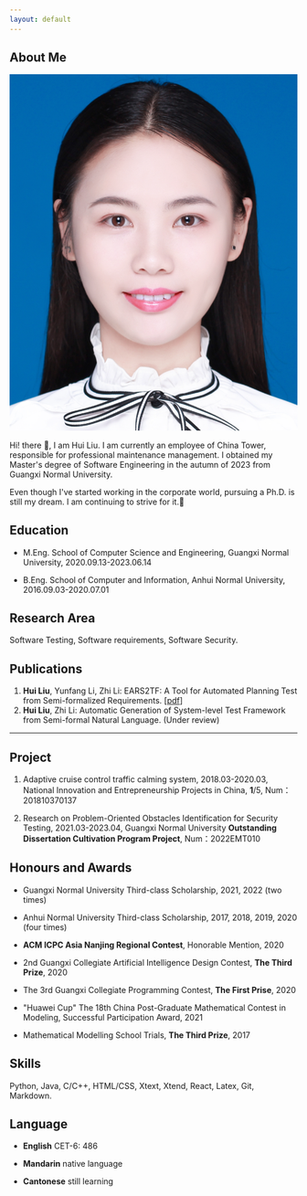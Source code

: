 ```yaml
---
layout: default
---
```


## About Me

<img class="profile-picture" src="photolh.png">

Hi! there 👋, I am Hui Liu. I am currently an employee of China Tower, responsible for professional maintenance management. I obtained my Master's degree of Software Engineering in the autumn of 2023 from Guangxi Normal University. 

Even though I've started working in the corporate world, pursuing a Ph.D. is still my dream. I am continuing to strive for it.🌟

## Education

* M.Eng. School of Computer Science and Engineering, Guangxi Normal University, 2020.09.13-2023.06.14

* B.Eng. School of Computer and Information, Anhui Normal University, 2016.09.03-2020.07.01

## Research Area

Software Testing, Software requirements, Software Security.

## Publications

1. **Hui Liu**, Yunfang Li, Zhi Li: EARS2TF: A Tool for Automated Planning Test from Semi-formalized Requirements. \[[pdf](https://ksiresearch.org/seke/seke22paper/paper179.pdf)\]
2. **Hui Liu**, Zhi Li: Automatic Generation of System-level Test Framework from Semi-formal Natural Language. (Under review)

---
## Project

1. Adaptive cruise control traffic calming system, 2018.03-2020.03, National Innovation and Entrepreneurship Projects in China, **1**/5, Num：201810370137

2. Research on Problem-Oriented Obstacles Identification for Security Testing, 2021.03-2023.04, Guangxi Normal University **Outstanding Dissertation Cultivation Program Project**, Num：2022EMT010

## Honours and Awards

* Guangxi Normal University Third-class Scholarship, 2021, 2022 (two times)

* Anhui Normal University Third-class Scholarship, 2017, 2018, 2019, 2020 (four times)

* **ACM ICPC Asia Nanjing Regional Contest**, Honorable Mention, 2020

* 2nd Guangxi Collegiate Artificial Intelligence Design Contest, **The Third Prize**, 2020

* The 3rd Guangxi Collegiate Programming Contest, **The First Prise**, 2020

* "Huawei Cup" The 18th China Post-Graduate Mathematical Contest in Modeling, Successful Participation Award, 2021

* Mathematical Modelling School Trials,  **The Third Prize**, 2017

## Skills

Python, Java, C/C++, HTML/CSS, Xtext, Xtend, React, Latex, Git, Markdown.

## Language

- **English** CET-6: 486

- **Mandarin** native language

- **Cantonese** still learning
